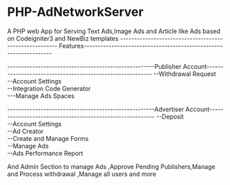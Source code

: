 # PHP-AdNetworkServer
A PHP web App for Serving Text Ads,Image Ads and Article like Ads based on Codeigniter3 and NewBiz templates
------------------------------------------------------- Features------------------------------------------------------------------


-----------------------------------------------------Publisher Account----------------------------------------------------------
--Withdrawal Request<br>
--Account Settings<br>
--Integration Code Generator<br>
---Manage Ads Spaces<br>


-----------------------------------------------------Advertiser Account----------------------------------------------------------
--Deposit<br>
--Account Settings<br>
--Ad Creator<br>
--Create and Manage Forms <br>
--Manage Ads<br>
--Ads Performance Report <br>

And Admin Section to manage Ads ,Approve Pending Publishers,Manage and Process withdrawal ,Manage all users and more
